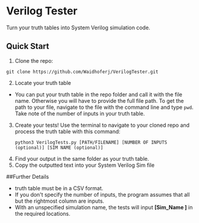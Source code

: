 # Verilog Tester
Turn your truth tables into System Verilog simulation code.

## Quick Start
1. Clone the repo:
```
git clone https://github.com/Waidhoferj/VerilogTester.git
```
2. Locate your truth table
- You can put your truth table in the repo folder and call it with the file name. Otherwise you will have to provide the full file path. To get the path to your file, navigate to the file with the command line and type `pwd`. Take note of the number of inputs in your truth table.
3. Create your tests! Use the terminal to navigate to your cloned repo and process the truth table with this command:
   ```
   python3 VerilogTests.py [PATH/FILENAME] [NUMBER OF INPUTS (optional)] [SIM NAME (optional)]
   ```
4. Find your output in the same folder as your truth table.
5. Copy the outputted text into your System Verilog Sim file
   
##Further Details
  -  truth table must be in a CSV format.
  - If you don't specify the number of inputs, the program assumes that all but the rightmost column are inputs.
  - With an unspecified simulation name, the tests will input **[Sim_Name ]** in the required locations.
